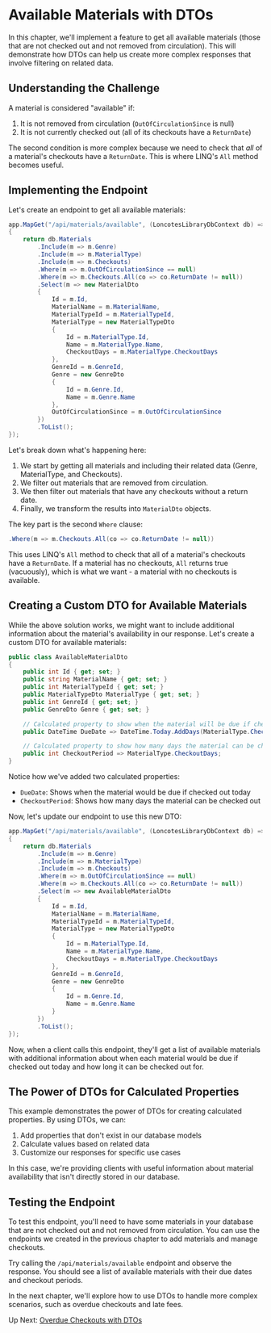 # Available Materials with DTOs

In this chapter, we'll implement a feature to get all available materials (those that are not checked out and not removed from circulation). This will demonstrate how DTOs can help us create more complex responses that involve filtering on related data.

## Understanding the Challenge

A material is considered "available" if:
1. It is not removed from circulation (`OutOfCirculationSince` is null)
2. It is not currently checked out (all of its checkouts have a `ReturnDate`)

The second condition is more complex because we need to check that *all* of a material's checkouts have a `ReturnDate`. This is where LINQ's `All` method becomes useful.

## Implementing the Endpoint

Let's create an endpoint to get all available materials:

```csharp
app.MapGet("/api/materials/available", (LoncotesLibraryDbContext db) =>
{
    return db.Materials
        .Include(m => m.Genre)
        .Include(m => m.MaterialType)
        .Include(m => m.Checkouts)
        .Where(m => m.OutOfCirculationSince == null)
        .Where(m => m.Checkouts.All(co => co.ReturnDate != null))
        .Select(m => new MaterialDto
        {
            Id = m.Id,
            MaterialName = m.MaterialName,
            MaterialTypeId = m.MaterialTypeId,
            MaterialType = new MaterialTypeDto
            {
                Id = m.MaterialType.Id,
                Name = m.MaterialType.Name,
                CheckoutDays = m.MaterialType.CheckoutDays
            },
            GenreId = m.GenreId,
            Genre = new GenreDto
            {
                Id = m.Genre.Id,
                Name = m.Genre.Name
            },
            OutOfCirculationSince = m.OutOfCirculationSince
        })
        .ToList();
});
```

Let's break down what's happening here:

1. We start by getting all materials and including their related data (Genre, MaterialType, and Checkouts).
2. We filter out materials that are removed from circulation.
3. We then filter out materials that have any checkouts without a return date.
4. Finally, we transform the results into `MaterialDto` objects.

The key part is the second `Where` clause:

```csharp
.Where(m => m.Checkouts.All(co => co.ReturnDate != null))
```

This uses LINQ's `All` method to check that all of a material's checkouts have a `ReturnDate`. If a material has no checkouts, `All` returns true (vacuously), which is what we want - a material with no checkouts is available.

## Creating a Custom DTO for Available Materials

While the above solution works, we might want to include additional information about the material's availability in our response. Let's create a custom DTO for available materials:

```csharp
public class AvailableMaterialDto
{
    public int Id { get; set; }
    public string MaterialName { get; set; }
    public int MaterialTypeId { get; set; }
    public MaterialTypeDto MaterialType { get; set; }
    public int GenreId { get; set; }
    public GenreDto Genre { get; set; }

    // Calculated property to show when the material will be due if checked out today
    public DateTime DueDate => DateTime.Today.AddDays(MaterialType.CheckoutDays);

    // Calculated property to show how many days the material can be checked out
    public int CheckoutPeriod => MaterialType.CheckoutDays;
}
```

Notice how we've added two calculated properties:
- `DueDate`: Shows when the material would be due if checked out today
- `CheckoutPeriod`: Shows how many days the material can be checked out

Now, let's update our endpoint to use this new DTO:

```csharp
app.MapGet("/api/materials/available", (LoncotesLibraryDbContext db) =>
{
    return db.Materials
        .Include(m => m.Genre)
        .Include(m => m.MaterialType)
        .Include(m => m.Checkouts)
        .Where(m => m.OutOfCirculationSince == null)
        .Where(m => m.Checkouts.All(co => co.ReturnDate != null))
        .Select(m => new AvailableMaterialDto
        {
            Id = m.Id,
            MaterialName = m.MaterialName,
            MaterialTypeId = m.MaterialTypeId,
            MaterialType = new MaterialTypeDto
            {
                Id = m.MaterialType.Id,
                Name = m.MaterialType.Name,
                CheckoutDays = m.MaterialType.CheckoutDays
            },
            GenreId = m.GenreId,
            Genre = new GenreDto
            {
                Id = m.Genre.Id,
                Name = m.Genre.Name
            }
        })
        .ToList();
});
```

Now, when a client calls this endpoint, they'll get a list of available materials with additional information about when each material would be due if checked out today and how long it can be checked out for.

## The Power of DTOs for Calculated Properties

This example demonstrates the power of DTOs for creating calculated properties. By using DTOs, we can:

1. Add properties that don't exist in our database models
2. Calculate values based on related data
3. Customize our responses for specific use cases

In this case, we're providing clients with useful information about material availability that isn't directly stored in our database.

## Testing the Endpoint

To test this endpoint, you'll need to have some materials in your database that are not checked out and not removed from circulation. You can use the endpoints we created in the previous chapter to add materials and manage checkouts.

Try calling the `/api/materials/available` endpoint and observe the response. You should see a list of available materials with their due dates and checkout periods.

In the next chapter, we'll explore how to use DTOs to handle more complex scenarios, such as overdue checkouts and late fees.

Up Next: [Overdue Checkouts with DTOs](./loncotes-dto-overdue-checkouts.md)